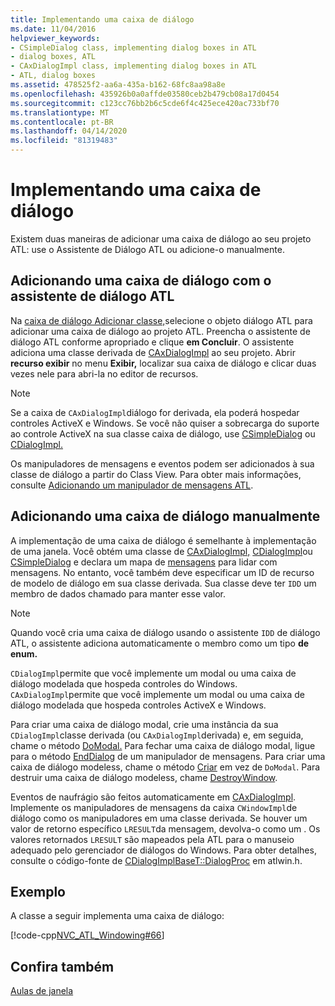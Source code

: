 ```yaml
---
title: Implementando uma caixa de diálogo
ms.date: 11/04/2016
helpviewer_keywords:
- CSimpleDialog class, implementing dialog boxes in ATL
- dialog boxes, ATL
- CAxDialogImpl class, implementing dialog boxes in ATL
- ATL, dialog boxes
ms.assetid: 478525f2-aa6a-435a-b162-68fc8aa98a8e
ms.openlocfilehash: 435926b0a0affde03580ceb2b479cb08a17d0454
ms.sourcegitcommit: c123cc76bb2b6c5cde6f4c425ece420ac733bf70
ms.translationtype: MT
ms.contentlocale: pt-BR
ms.lasthandoff: 04/14/2020
ms.locfileid: "81319483"
---
```

# <a name="implementing-a-dialog-box"></a>Implementando uma caixa de diálogo

Existem duas maneiras de adicionar uma caixa de diálogo ao seu projeto ATL: use o Assistente de Diálogo ATL ou adicione-o manualmente.

## <a name="adding-a-dialog-box-with-the-atl-dialog-wizard"></a>Adicionando uma caixa de diálogo com o assistente de diálogo ATL

Na [caixa de diálogo Adicionar classe,](../ide/add-class-dialog-box.md)selecione o objeto diálogo ATL para adicionar uma caixa de diálogo ao projeto ATL. Preencha o assistente de diálogo ATL conforme apropriado e clique **em Concluir**. O assistente adiciona uma classe derivada de [CAxDialogImpl](../atl/reference/caxdialogimpl-class.md) ao seu projeto. Abrir **recurso exibir** no menu **Exibir,** localizar sua caixa de diálogo e clicar duas vezes nele para abri-la no editor de recursos.

> [!NOTE]
> Se a caixa de `CAxDialogImpl`diálogo for derivada, ela poderá hospedar controles ActiveX e Windows. Se você não quiser a sobrecarga do suporte ao controle ActiveX na sua classe caixa de diálogo, use [CSimpleDialog](../atl/reference/csimpledialog-class.md) ou [CDialogImpl.](../atl/reference/cdialogimpl-class.md)

Os manipuladores de mensagens e eventos podem ser adicionados à sua classe de diálogo a partir do Class View. Para obter mais informações, consulte [Adicionando um manipulador de mensagens ATL](../atl/adding-an-atl-message-handler.md).

## <a name="adding-a-dialog-box-manually"></a>Adicionando uma caixa de diálogo manualmente

A implementação de uma caixa de diálogo é semelhante à implementação de uma janela. Você obtém uma classe de [CAxDialogImpl,](../atl/reference/caxdialogimpl-class.md) [CDialogImpl](../atl/reference/cdialogimpl-class.md)ou [CSimpleDialog](../atl/reference/csimpledialog-class.md) e declara um mapa de [mensagens](../atl/message-maps-atl.md) para lidar com mensagens. No entanto, você também deve especificar um ID de recurso de modelo de diálogo em sua classe derivada. Sua classe deve ter `IDD` um membro de dados chamado para manter esse valor.

> [!NOTE]
> Quando você cria uma caixa de diálogo usando o assistente `IDD` de diálogo ATL, o assistente adiciona automaticamente o membro como um tipo **de enum.**

`CDialogImpl`permite que você implemente um modal ou uma caixa de diálogo modelada que hospeda controles do Windows. `CAxDialogImpl`permite que você implemente um modal ou uma caixa de diálogo modelada que hospeda controles ActiveX e Windows.

Para criar uma caixa de diálogo modal, crie uma instância da sua `CDialogImpl`classe derivada (ou `CAxDialogImpl`derivada) e, em seguida, chame o método [DoModal.](../atl/reference/cdialogimpl-class.md#domodal) Para fechar uma caixa de diálogo modal, ligue para o método [EndDialog](../atl/reference/cdialogimpl-class.md#enddialog) de um manipulador de mensagens. Para criar uma caixa de diálogo modeless, chame o método [Criar](../atl/reference/cdialogimpl-class.md#create) em vez de `DoModal`. Para destruir uma caixa de diálogo modeless, chame [DestroyWindow](../atl/reference/cdialogimpl-class.md#destroywindow).

Eventos de naufrágio são feitos automaticamente em [CAxDialogImpl](../atl/reference/caxdialogimpl-class.md). Implemente os manipuladores de mensagens da caixa `CWindowImpl`de diálogo como os manipuladores em uma classe derivada. Se houver um valor de retorno específico `LRESULT`da mensagem, devolva-o como um . Os valores retornados `LRESULT` são mapeados pela ATL para o manuseio adequado pelo gerenciador de diálogos do Windows. Para obter detalhes, consulte o código-fonte de [CDialogImplBaseT::DialogProc](../atl/reference/cdialogimpl-class.md#dialogproc) em atlwin.h.

## <a name="example"></a>Exemplo

A classe a seguir implementa uma caixa de diálogo:

[!code-cpp[NVC_ATL_Windowing#66](../atl/codesnippet/cpp/implementing-a-dialog-box_1.h)]

## <a name="see-also"></a>Confira também

[Aulas de janela](../atl/atl-window-classes.md)
